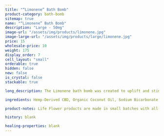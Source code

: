 ```yaml
---
title: "“Limonene” Bath Bomb"
product-category: bath-bomb
sitemap: true
name: "“Limonene” Bath Bomb"
description: "Large - 50mg"
image-url: "/assets/img/products/limonene.jpg"
image-large-url: "/assets/img/products/large/limonene.jpg"
price: 15
wholesale-price: 10
weight: 175
display_order: 7
cell_layout: "small"
orderable: true
hidden: false
new: false
is_crystal: false
stackable: true

long_description: The Limonene bath bomb was created to uplift and stimulate the senses and soul. Named after the powerful terpene that is present in the cannabis plant, known for its strong, citrusy scent. Handcrafted with lemon, tea tree and lemongrass essential oils. Topped with rose petals and jasmine buds. Includes a citrine point. This bomb is perfect for heightening the vibration while relieving you of any stresses this journey of life may bring you.

ingredients: Hemp-Derived CBD, Organic Coconut Oil, Sodium Bicarbonate, Naturally-derived Citric Acid, Corn Starch, Epsom Salt, Organic Herbs, Essential Oils, Plant-based Color, Witch Hazel, Cleansed & Charged Crystal.

product-notes: Life Flower products are made in small batches with all-natural and boutique ingredients. Most orders are processed within 3 days of being placed.

history: blank

healing-properties: blank
---
```

